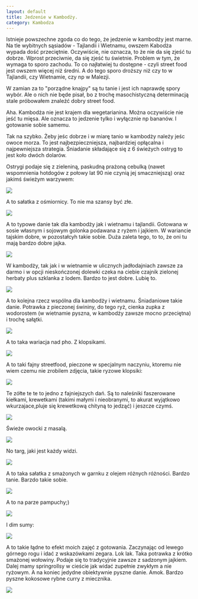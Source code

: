 ```yaml
---
layout: default
title: Jedzenie w Kambodży. 
category: Kambodza
---
```


Istnieje powszechne zgoda co do tego, że jedzenie w kambodży jest marne. Na tle wybitnych sąsiadów - Tajlandii i Wietnamu, owszem Kabodża wypada dość przeciętnie. Oczywiście, nie oznacza, to że nie da się zjeść tu dobrze. Wprost przeciwnie, da się zjeść tu świetnie. Problem w tym, że wymaga to sporo zachodu. To co najłatwiej tu dostępne - czyli street food jest owszem więcej niż średni. A do tego sporo droższy niż czy to w Tajlandii, czy Wietnamie, czy np w Malezji.

W zamian za to "porządne knajpy" są tu tanie i jest ich naprawdę spory wybór. Ale o nich nie będe pisał, bo z trochę masochistyczną determinacją stale próbowałem znaleźć dobry street food. 

Aha. Kambodża nie jest krajem dla wegetarianina. Można oczywiście nie jeść tu mięsa. Ale oznacza to jedzenie tylko i wyłącznie np bananów. I gotowanie sobie samemu.

Tak na szybko. Żeby jeśc dobrze i w miarę tanio w kambodży należy jeśc owoce morza. To jest najbezpieczniejsza, najbardziej opłącalna i najpewniejsza strategia. Śniadanie składające się z 6 świeżych ostryg to jest koło dwóch dolarów. 

Ostrygi podaje się z zieleniną, paskudną prażoną cebulką (nawet wspomnienia hotdogów z połowy lat 90 nie czynią jej smaczniejszą) oraz jakimś świeżym warzywem:

![](https://lh3.googleusercontent.com/9jS4ldJc1N-CH-e2tjfSeXnSR0U9LTcfBBsnbSypgWps9wLrNDxRGm-P6iLozyZNlpt2a5QKPwO4BU2hG04dUIAYw79mu-0AkwUh9XeuMgnU0RPS_Ba9dzejTX9SWAAHbhMzER2aerPjZpZNVmCdB2aIJALNt_zWOAyVU_QqtHrKOUXOTdopiPxF_h_TH9hIvp3hPr9w9ifpnWTZZJZ6ixKu_a6u7bwAM1zupR3MjQKv-6mGkKmK11nqQNkgcnhGfIpH346rxXK1Xls9G_rnf42hGkPXRrIlGyNNTjrTF6IYeHg0mQdvak7zfOmOUtH0L94EdGZNTaICp4zy1z6ImntkIt7imDnHkC1sXnguql0RYFrzewgxgIk0EU0TfjH752xaIM76WcR-B23utgbpPMVnDivc3F6-crSWl15zWEEkIARmUOoqzdHNgPoRDJ2_GmkgqLLh8lhNhkNkYm0qHcukT4g3XByTAiEqz-A585ZYxz7JbnBfBWr0pZjjNfT2lH8i7Tr6yDrZjDm54XKT1_461H97J_fMpeCQResL2Azr=w9999-h9999-no)

A to sałatka z ośmiornicy. To nie ma szansy być złe. 

![](https://lh3.googleusercontent.com/T0SghafZMkDG6ruMaIKFS9p0XpATt_ADp5swOqSORVpvJUxjbAPDdNmUPIgDCC33zNcqy65mkGBWMfWgI-y0HW7Khmvko5E900MKxnzpDotuaGYm58TtvnW6JU9A9yElXNOJvROEcDTQfm6MKiaOZdWb7YFgE7z3Q_WPoMHo9zeSEcEJ6IfIjKcPu5N-rWEH8uffkkp20ZC2KZraZtSYQUA19NunwjpfBFcpoe9Rt8lzhlOmMrqTRav7znDo8H7v3scUz_71KJrZKxw-I73OBYgEROs8h5YAYwdy5cTqkDpma57hTAz6vSlDMWq0RGUQg3wKLAW2WkMM4AgZKMwyHEiMQ7jBx0ovSAtDfGe7uva6_zdt4h2GAZ4ee7S7LIYjUHHNhRqEww9sb2ooVhF1QwJjoxx35a1KcXycqhKCLMV-p9AXInBFnoSRtSkqlG1hwjbyGaLowSpO8PLH6MNQTmsRwUa7yOmT65snptEssR3TjtMesBYgODqP6Ri5ZEFV5NuDWgQdvNa4EuOxEP_2NANiAPWPN6glKfsqhtctL_G_=w9999-h9999-no)

A to typowe danie tak dla kambodży jak i wietnamu i tajlandii. Gotowana w sosie własnym i sojowym golonka podawana z ryżem i jajkiem. W wariancie tajskim dobre, w pozostałcyh takie sobie. Duża zaleta tego, to to, że oni tu mają bardzo dobre jajka. 

![](https://lh3.googleusercontent.com/fFkmIG8XD7Nn-PvozDYPqlmXbbSunxnPMdkXk4wk7lbOcDiIzSwkIXvKcZ2z2X4eYHBsilQRuoWcrQZvVisNll17DIXGvqZdntmM25xlhpzJQkPnQwefY-cTXFixwyTwiqKEhYVSG628OkzhQbB-_NMLNCNoirMsRqbXNVTKpBf8R38fEjv-q06f-c2c9YCinZTMk0mJeSDG4S68hAHFv4iNbZQzcLIPkTWsC7P_W99LPs6b-4ZjJHfVZW27zPmC6a2lH0Usb3XnJfpyjsE4xzRvzmoCzcvcJCcIRFY2mxnpcckAPqZr76HAZaLO2HBLAqSjsmlb4OybAlX18KP3s-J33Lei_g1LSMXsx1yrwYuxZ1Z0pcfUmWWObOfFjV1xSRCzZEfV5BJtyoK8jGAOeADm1vSpDq5NuLGYIW8qZYHr5x2ln8UEX8b-CLUhwbIW1C0aYVbIiKwylU9jHb0WQCWoBQXbcIdDDS3_zR1_Z3SuKULB3wZfQiV6GKh_lwaqqs5wurKBhW3qxLIR9nkn4mq1kVeEHL_DW8axW76-1TxZ=w9999-h9999-no)

W kambodży, tak jak i w wietnamie w ulicznych jadłodajniach zawsze za darmo i w opcji nieskończonej dolewki czeka na ciebie czajnik zielonej herbaty plus szklanka z lodem. Bardzo to jest dobre. Lubię to.

![](https://lh3.googleusercontent.com/jbEjPPgKIe2CI7_TJY6La5vSfOJk-zxLYNsJ3ub7uY3Oh1q8VplgNrUjfHOvq0Ta_Y_UWQME9vEsyqAMUVbg7TKKZR81EUifRjrvZosZdLAxCOz40BGnsyo1_mM77TAG52KbeYF4mYIAY1VqscO3Nn9PM6ZcAMYGZT54ets2cMS1LLSGUz_eIuJV7q18QXIZqRL2kSfl0kxrGcHIC4-z2zt4MKAkYr8d2Nk5HC0WAGjfPWjBoYx5KqEw1MD70Ha7iY76heth_XwIh3y8Nvt3eJWghp1d7DxNpK_XnL08P3YmaEKttsvM8QSrKrZpW-2mNxIl8ap25agV6iqcPkG0D0RoUNxc4DASX0nkoH4CRDtMHmemV7Foc5LP5MBetmrV_doXwyA9ilXdg2hmRJf-AKUegSF6-WvtpoRoUZNPyrqBpP8Ld_NxoBbI-uqX4zvHuBoINANBVdparhXv0UfbELieu2qP_l4yTWJgMMZsgywmOAA3oqZDkdro3y8rGCjL23b3YfcWi9lDLMu-rRQCuTttKWtqJGpA5L7XzSL6PMxF=w9999-h9999-no)

A to kolejna rzecz wspólna dla kambodży i wietnamu. Śniadaniowe takie danie. Potrawka z pieczonej świniny, do tego ryż, cienka zupka z wodorostem (w wietnamie pyszna, w kambodży zawsze mocno przeciętna) i trochę sałątki.

![](https://lh3.googleusercontent.com/Q_S3h52CDsXe-IZgv_Fl5--lybbPUH4E0Yp6IbrRNBUH5W26BycCIr2D77rt4meTO2tBV74303JMos1nynZplvIJh2zWeoFPh2c5RVsT-0WpiokiHZG1TYhyR3Ucrl7eQZ480cdtVcF94JI8d3zBi1v9veSoTsRNyPgIsG5QiPnrZV6AW56uif2W0DlF_wtdzIgpuQLwiImLGPpFYV1t1pwUVP3HByBwLayE5bEs3ZZei6AvIBRtFvLYYjwNh6ud3s_aqsBP6Wo1JJBxNo72IQIx8Nwp4My08BwFUEqStkTAnsMGdIva3kMZlW2ytfnD43AgISwSRfCronQ_jQU0eJ56BtPsR-sHm6J0i_ieUjTL_ipyEaHbBFsSnyFcgj0b7OZCL_6pmum9uO8SVqvS5FiTczV48OLT40ii5KGEZP19Bgp7dys999aaB5hlsyteQaAmclGF9PIoKxnf_O0ejJUU99Hri4W0Dg9VONNecT5mjtEQ739VZmhrwVLnItUX_88ufS8wNKfUkn8-GAvVKHb6fkRH7AbXMeSRdqLKolXA=w9999-h9999-no)

A to taka wariacja nad pho. Z klopsikami. 

![](https://lh3.googleusercontent.com/-kk2SdAiKlgxyU9wG0jiVcbza-mnfFNrB_vHePopKxAncV5k4XHWIndD_gd8j8NI26Vu_Ovqy2tlvBFkKTO60pCGpD_Cem79CZnqUxM1CTxoK2gMn8IIv5lvTiwvUQVlaeQT-YkGrzp6piOkFUtipnzIAIrPt5J2ZOB0zsXq7pataR5wyEnvzT9vJJm48-6JofEOwA_m1QLdLxyPC7cT9am5hpCfwRC9icexFcT1jtpk95zSGIzKxVLjA0cPGyqaSu1lu4Qyh0G5h_sehSuZUPyW4yQkqY722pEeno_FCL20EhuRW3wV_EokmYtGpZbWetPzInjZDdg2c3jJSxYq_6A_gJ0kQDsME00tU-efkr0-v4EaMLviHe9babIkssnh-K_l0r7nlQrWwLxpUQGXxpsujtEyPxwo90516dlUOF3ewynXVIj9XBDA877dv3P2vWI0iBKh5GJMihBmYROpq6K4tl5kuAJSo6QR28ABE9C-4VO3qLtxcJiJ90KRFoyRpbVkAWNR6PHbyQsYLlTrujrNbtD4-fHr4hRUt_jkr0u9=w9999-h9999-no)

A to taki fajny streetfood, pieczone w specjalnym naczyniu, ktoremu nie wiem czemu nie zrobilem zdjęcia, takie ryzowe klopsiki:

![](https://lh3.googleusercontent.com/5wSjL4eW2eudQwiP0a0_ejnVMvjLnf0EpMpZNMejwF25-PIOujEMW7FYcj2VgA43Gwfr78RZm5P4dyKaHA857CxiRFAYCt6ZIhE-zKHbw3HqDRtyZNL9_dPfI7Z_12Mlc2v8iCCVCL3s4eKjOYoW6thXBKtPuTM4IO3LrZ6qgmzGYjlOoZtzZYRgpCCdYx95eVCVQnWQnawKrGfrPVvMEc_JYF5MP3kDuGum36b4sCdz_XL3YBR7Hfor9yVXVczXlGvjriaTKAQqpnyDqx3E-cxRMSuUNT5nevvhSqu_7pebFflUhHsuw3nJy0YNrGJK2T8vjv76FhBvtgYLSR_FOWLFWHwdlzg0lV3V8Un4Vih5NjYK3lTnbOOHsuQQqU44Zv6cZ3MRGJL7IAQZsKi6tXIK2Q79oesyOYoQ6QIcotgq1tvfYaMugDJI8oOicGjkNm5xljwIHzoCHzW-Xzwb3hz9GdZlVLpsUhxxz-sOohrU8QBMS6df3PnVH_m_LUxK_A3cWz2LekYP9ZAMTnrBfRzs0l2OheUHwF7qtTf42JL1=w9999-h9999-no)

Te zółte te te to jedno z fajniejszych dań. Są to naleśniki faszerowane kiełkami, krewetkami (takimi małymi i nieobranymi, to akurat wyjątkowo wkurzajace,pluje się krewetkową chityną to jedząć) i jeszcze czymś. 

![](https://lh3.googleusercontent.com/VtB4Ry4uar8h3sIfch83bpmsmxUOojZ2gGlEy5ALl-VWXB-h86-gpdgqYH0wX3bkJnrS88xfn93NjBLD1MTUN8gw4GZX6G3NS8Qy6z_s7Xq-l5vQRVoIYCT9jzE4K3-PfpeQbnvoFacUC5_nO_veZB6iKEpISvMzmxKHXcwehhG7e3cqXx7wSyCPu2pyaPE16s1TzQo3Tg-dMPFDHZiMPgB60xfjx-WT2FFpLpfZhBLHnyTKbEaoIem2NB5MG4Fj8pKakF76MLVZj7QXcX-t95RW5NvTv-53ZuZKBLb9QwWnDXLjmnJp3gZdsfY_bQhC14prXShqg3pb2_p4QhzsPH3byTm2rPT50vAdTjK7l7AVnpdqzJ753wbZkLrDzR-EcjFrIm5ZW2RYYwzJRW_eLwpZWJoADhROS9lw2D525hdlqXK3YsOhtjZuLlqy8QsqpeJqUX0_0tk4it55-BZadEbGFL0XuUVPWdNi3btef3h_XqmdB4gGosR6tSDCvO7PMGFqJdTMWTuNDPcqnZaegzNxB-HrwL0RPmImv7mkS7YI=w9999-h9999-no)

Świeże owocki z masalą.

![](https://lh3.googleusercontent.com/J84B-A4uvSXTr0cl-WDpNIBZ_YwpqML6pRmmN8387WIEapumFQ-7_2eB_MV-1RNABbotJ1NwZUG6ahLQ66pHuyXRGGOVcAKxbDDI7G1LF-e3p-kxeZs27t1DD6G2b_E8ymS0ugKDGevXzEgsZJd7KMF3QQk8OgZtW8tLAk97pxYSpAZYvsh_YVNom3vqTtfz_I5C8PgIaFsSzC2f3zC8o9pratL1LjryPZfPSNqaypehEI8_ZZmrha1KCgot1t-F_usQgDZEcyDACValJK8YkFMSn_M-79-Ia-jSj5m6ZFbdlV421Z9RRjFHrvcDP3OeNw1BW-ItrGyDKs8H8lpAt9mFIyYW2WKJxAO92bpw_NLAUr6NF_AhA7E-LROTXQJ3-hQorp-znOQRO1vLRs4CwEVtr6G3bnKRLssFVJ8k_eLgYmQo1wFbDYFmIQfIv7lgfJW2d-h6LteO3kdBiSVKkQFsY7d1QlFHKWkxnUUjSrV2lUK9r7g-lq1z03d11UPuZUeEm3UblA3ifxD7ratnOyJ4qpAjOBvSORb1Ol-jLDil=w9999-h9999-no)

No targ, jaki jest każdy widzi.

![](https://lh3.googleusercontent.com/kb28g97wVeGGqVvUTdZWqjbhzjEgKOOl_6vSWmTZkCBNXaJFRO3LLB8d5Wt7tUh0cIbnf0NUQ-OEn9RbJGbUrVuadW5bjaOsFujnRVFg76QX5gcInBvmc9vVxFmBFyzhyZvFKqswWpeSqFDO2u1--rLLVXCKU8u9M-hV-2KrWOeYC8u-iBXQAWzGSRu3CjW90P-3QdMaWneunSmNqxNXoocojlAxGOnbHtDsba2sxuNAUyEelrM7I8qLcknM1PjBW3KNUJsnmMbd9-u73Ha0kxyYj77hr1d9Jbn3TkVUoDDm2peyrd3qZ8Gem7PLd5OLu6JnYZvPEYu1Mqorzm-rqm9AQI8yUzlez6oixphapsjff1YLtkYVvjAXa0wvwiJ5oOIrAKMNaeIZxVz7fvSY6m2xX3KpWSpMsryvpTD0t1vp4-P8KzIq8O56KWRSFkB1yaXXUkXdcPSzcTpntETj-CQYWDNpyrXojMPc_zZhoUITUb5eArlgQBTUo_US3Xezhbpt2aUtj_PW48Afw3eej_Z-HqfPK7d2_61t1mqj0BkG=w9999-h9999-no)

A to taka sałatka z smażonych w garnku z olejem różnych różności. Bardzo tanie. Barzdo takie sobie.

![](https://lh3.googleusercontent.com/DwE7uDriLepcc7iu5xRyEVMrDLMGsogwRqP7-5df4xZ-yk_TzLqWXasE2iEtoBdCDzDZnKqRnXOmjFPsQLpI7eANeswJoMvMcU1lXyCvHdb9Xnioddsetg01ru5m_AgX9E7HFIgmSMmvdKGCQSQGF1o39_xwmj616lLLYR_GPbZ9vbDlg8w2FI0rUKkn2U0-XHJQkY5_hMw1MuiOsPjbirvxs9SmTKwLgWhU7_73n5g-2uC70_93unuN2XTY5kETrF7QFDHUObJnH2u_YdKNws2I-yHCqS_6TE1JES5-qSLrbdo48xlp-dXA3mlqG82Bl85azFdfhbuisAi9ZC-9ZM-LyfUeUtwdnV7WbNkdAM6K8pRxLdAsvMi5yS9dW6Qxno_O8XGhcY6kIMWN2eHxrW1fmI3TfLiuJ2mkUZVK-ZC8xYQWmgrLRgcwUubAiXCqx4Vrvnc7GqBLDn68IouYQJIlhygWvJmOk8s2oBQYzFY6B25qoIV98bO0CjRii5omY9rte_NMns-Em0uh7gZoZ99a7pHdEYxaNaq2J6vvpU6o=w9999-h9999-no)

A to na parze pampuchy;)

![](https://lh3.googleusercontent.com/48xo7hFpY9-daYbDHiCldA_5LB4Pi--EEeCYasgtKP9WlPSZ2Btvp5CpjQr0NGCcItuJhMr0C000ZISWPGcrvLLTiCIOvNOR0wbcCGQFm9zBnJs9N7fv_oV1I7-zoP5F_vI6LSXQD4GqTkATYm37EFyn-ZKXoyEMPjfqVUWh4IuzHK2sEsP_H6HPRcdZFhnCYVkHlBI6apcjFy4FOgaQdflIOW-dwisvW0wIAKRN6sl9N8UTDibErX6UedJF9hm0Kyl4NHvIS5rlrTmQUMYo49taGYsp5537rkECi70qIYl6GEKIchSvA475XotUXXFxNqq5SdTss_Ao_TjFUuclPfmE3pkhsBur5uH4scMvbBtTuo3PCikPJUjeQXkYToTLnlIalaVmMG_T8WGhiC_c8B4cDbxK2oGZHuTyZ7NsWcBMbYugwcFhS0BDu7Inyhlva0kr0dsy3kfmONzIODZxLFSzzJ_DNz1SRLXqAmyMIeDBwCLEE12SGXvnl_b3rC2-6p2G7ZGaw6rCjNOznX5g4z4rUbO43JqmGniPSZaG0rLL=w9999-h9999-no)

I dim sumy:

![](https://lh3.googleusercontent.com/cgZ4Jx5vFgzewlzTovkFDUPZyBIpCjO-qeNxFB_5ZxXMlAk3OSKMT5ZD3UInUpmB9V_YGe5YDZrIqfoEX0hgk-ZlK8vNbCrgAwVdC2vpJg2-qH30gQyC_Ldj9I_eVPB8alwH6yfz6cyxkj1vsXhwUiswCElg-aiEo3MppoAvUo-I5LlqWizgZKeZKQQq0C_HSp1Ki7mGdBWQxLjgNhTO7kNMWgooLZBcPcATkgp-hG4YNnDWLfglT-WlRS9rCnHXfpuWqHyqAUmPW3zUpamOmggQnPQaG0vU7TemQx_1jLkfb8lzbECMwjoTJM4UTWGoEsVdP-XrhI_LXMJM0vag83FIAaPDRVHp2eHvTyGMwFVJeIW9eGEHbvl8yscTYD7Px8fwvYnjM_0Z_wQgLm7nNXUgeZPitvHhGU7OYSCzzI_B1VVBMgBOq9mw5wQ_il_ve_5m5r-AQpmwt3GPdHnZdARYtRiiY40NkRVAq8IfuH-mIAIvSwVWo6pCFQTbdtx_hod-00_mCKbn7WUMSCp1DBmZYjjXMDFBNIAEK57MqE72=w9999-h9999-no)

A to takie łądne to efekt moich zajęć z gotowania. Zaczynając od lewego górnego rogu i idać z wskazówkami zegara. Lok lak. Taka potrawka z  krótko smażonej wołowiny. Podaje się to tradycyjnie zawsze z sadzonym jajkiem. Dalej mamy springrollsy w cieście jak widać zupełnie zwykłym a nie ryżowym. A na koniec jedydne obiektywnie pyszne danie. Amok. Bardzo pyszne kokosowe rybne curry z miecznika.

![](https://lh3.googleusercontent.com/MdA-XHRmTvp5GpEY3j6TEf2aS_PZoIOEJk-QE9_izO233-L3RLcnWfApUSjA_yNd17DUmZo5ket6FIAowZIuAGi2hg2z17Wv9aViZrM-l8TNiZP0QcbJM0carPSIcUvy5cqtzV17u7da51O9WoRE8wGUCXSSidu7-bJ0_I-EiuT_swrSmZYJD7lc2adX6U685VuXVJyx8Zq2A9N8pAkFo4h6Z6Qil4UIRSPxUevDDdVNZI4qkEqUwWu7FnVLNw1B15pvIM0QRAdxGgEtsvI62dLqmXbX-hd2PNDnuE4WFIBF7yoRWrD4SO8TTjvzo0q6uvPzEk6pfOlCc13t1ekAXy__TscG69XtL_Vf2qDIU7eUjo5ZQxtZS5R6IJ97_MbASYQevBpgyGChBhS99Bg7pwrGwdV2TB1aovZ_ZZ_lDlh8jLi7lalzo1n5vuaFNTORjd8u4Bd6Rfi4jpnlVqPiff63pGTpwkG_KtNjoGHiSRAKdO6QWykkW9TCSOwYhFKSajiujwjG8TGM-5LFAGbeuHDUb-cd7lpLKeQ3EMVQyh1w=w9999-h9999-no)
